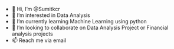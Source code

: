 - 👋 Hi, I’m @Sumitkcr
- 👀 I’m interested in Data Analysis
- 🌱 I’m currently learning Machine Learning using python
- 💞️ I’m looking to collaborate on Data Analysis Project or Financial analysis projects
- 📫 Reach me via email

<!---
Sumitkcr/Sumitkcr is a ✨ special ✨ repository because its `README.md` (this file) appears on your GitHub profile.
You can click the Preview link to take a look at your changes.
--->
